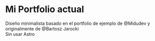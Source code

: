 # Mi Portfolio actual
Diseño minimalista basado en el portfolio de ejemplo de @Midudev y originalmente de @Bartosz Jarocki  
Sin usar Astro



